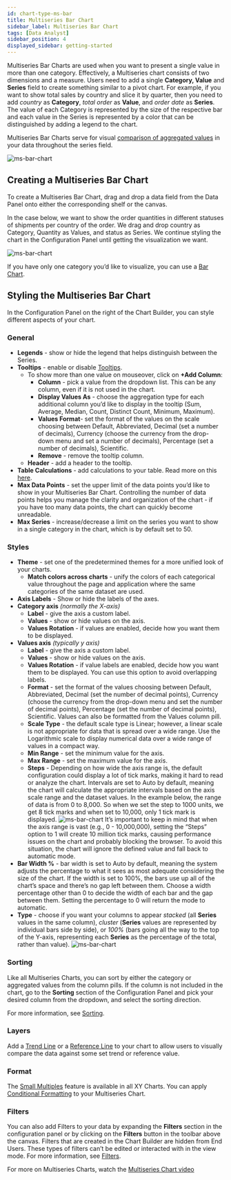 ```yaml
---
id: chart-type-ms-bar
title: Multiseries Bar Chart
sidebar_label: Multiseries Bar Chart
tags: [Data Analyst]
sidebar_position: 4
displayed_sidebar: getting-started
---
```


<div style={{textAlign: "justify"}}>

Multiseries Bar Charts are used when you want to present a single value in more than one category. Effectively, a Multiseries chart consists of two dimensions and a measure. Users need to add a single **Category, Value** and **Series** field to create something similar to a pivot chart. For example, if you want to show total sales by country and slice it by quarter, then you need to add *country* as **Category**, *total order* as **Value**, and *order date* as **Series**. The value of each Category is represented by the size of the respective bar and each value in the Series is represented by a color that can be distinguished by adding a legend to the chart.

Multiseries Bar Charts serve for visual <u>comparison of aggregated values</u> in your data throughout the series field.

![ms-bar-chart](https://s3.amazonaws.com/cdn.qrvey.com/documentation_assets/ui-docs/dataviews/chart-types-all/MS-Bar/ms-bar.png#thumbnail)

 
## Creating a Multiseries Bar Chart

To create a Multiseries Bar Chart, drag and drop a data field from the Data Panel onto either the corresponding shelf or the canvas. 

In the case below, we want to show the order quantities in different statuses of shipments per country of the order. We drag and drop country as Category, Quantity as Values, and status as Series. We continue styling the chart in the Configuration Panel until getting the visualization we want.

![ms-bar-chart](https://s3.amazonaws.com/cdn.qrvey.com/documentation_assets/ui-docs/dataviews/chart-types-all/MS-Bar/create.gif#thumbnail)

If you have only one category you’d like to visualize, you can use a [Bar Chart](./bar.md).

## Styling the Multiseries Bar Chart
In the Configuration Panel on the right of the Chart Builder, you can style different aspects of your chart.

### General
* **Legends** - show or hide the legend that helps distinguish between the Series.
* **Tooltips** - enable or disable [Tooltips](../tooltips.md).
   * To show more than one value on mouseover, click on **+Add Column**:
       * **Column** - pick a value from the dropdown list. This can be any column, even if it is not used in the chart.
       * **Display Values As** - choose the aggregation type for each additional column you’d like to display in the tooltip (Sum, Average, Median, Count, Distinct Count, Minimum, Maximum).
       * **Values Format**- set the format of the values on the scale choosing between Default, Abbreviated, Decimal (set a number of decimals), Currency (choose the currency from the drop-down menu and set a number of decimals), Percentage (set a number of decimals), Scientific.
       * **Remove** - remove the tooltip column.
   * **Header** - add a header to the tooltip.
* **Table Calculations** - add calculations to your table. Read more on this [here](../../05-Working%20with%20Data/Datasets/01-Overview%20of%20Datasets/dataset-views.md).
* **Max Data Points** - set the upper limit of the data points you’d like to show in your Multiseries Bar Chart. Controlling the number of data points helps you manage the clarity and organization of the chart - if you have too many data points, the chart can quickly become unreadable.
* **Max Series** - increase/decrease a limit on the series you want to show in a single category in the chart, which is by default set to 50. 

### Styles
* **Theme** - set one of the predetermined themes for a more unified look of your charts.
    * **Match colors across charts** - unify the colors of each categorical value throughout the page and application where the same categories of the same dataset are used.
* **Axis Labels** - Show or hide the labels of the axes.
* **Category axis** *(normally the X-axis)*
  * **Label** - give the axis a custom label.
  * **Values** - show or hide values on the axis.
  * **Values Rotation** - if values are enabled, decide how you want them to be displayed.
* **Values axis** *(typically y axis)*
  * **Label** - give the axis a custom label.
  * **Values** - show or hide values on the axis.
  * **Values Rotation** - if value labels are enabled, decide how you want them to be displayed. You can use this option to avoid overlapping labels.
  * **Format** - set the format of the values choosing between Default, Abbreviated, Decimal (set the number of decimal points), Currency (choose the currency from the drop-down menu and set the number of decimal points), Percentage (set the number of decimal points), Scientific. Values can also be formatted from the Values column pill.
  * **Scale Type** - the default scale type is Linear; however, a linear scale is not appropriate for data that is spread over a wide range. Use the Logarithmic scale to display numerical data over a wide range of values in a compact way.
  * **Min Range** - set the minimum value for the axis.
  * **Max Range** - set the maximum value for the axis.
  * **Steps** - Depending on how wide the axis range is, the default configuration could display a lot of tick marks, making it hard to read or analyze the chart. Intervals are set to Auto by default, meaning the chart will calculate the appropriate intervals based on the axis scale range and the dataset values. In the example below, the range of data is from 0 to 8,000. So when we set the step to 1000 units, we get 8 tick marks and when set to 10,000, only 1 tick mark is displayed.
  ![ms-bar-chart](https://s3.amazonaws.com/cdn.qrvey.com/documentation_assets/ui-docs/dataviews/chart-types-all/MS-Bar/steps.gif#thumbnail)
  It’s important to keep in mind that when the axis range is vast (e.g., 0 - 10,000,000), setting the “Steps” option to 1 will create 10 million tick marks, causing performance issues on the chart and probably blocking the browser. To avoid this situation, the chart will ignore the defined value and fall back to automatic mode.<br/>
* **Bar Width %** - bar width is set to Auto by default, meaning the system adjusts the percentage to what it sees as most adequate considering the size of the chart. If the width is set to 100%, the bars use up all of the chart’s space and there’s no gap left between them. Choose a width percentage other than 0 to decide the width of each bar and the gap between them. Setting the percentage to 0 will return the mode to automatic.
* **Type** - choose if you want your columns to appear *stacked* (all **Series** values in the same column), *cluster* (**Series** values are represented by individual bars side by side), or *100%* (bars going all the way to the top of the Y-axis, representing each **Series** as the percentage of the total, rather than value). 
  ![ms-bar-chart](https://s3.amazonaws.com/cdn.qrvey.com/documentation_assets/ui-docs/dataviews/chart-types-all/MS-Bar/type.png#thumbnail-60) 

### Sorting
Like all Multiseries Charts, you can sort by either the category or aggregated values from the column pills. If the column is not included in the chart, go to the **Sorting** section of the Configuration Panel and pick your desired column from the dropdown, and select the sorting direction.
 
For more information, see [Sorting](../sorting.md). 
 
### Layers
Add a [Trend Line](../09-Configure%20charts/chart-layers.md#trend-line) or a [Reference Line](../09-Configure%20charts/chart-layers.md#reference-line) to your chart to allow users to visually compare the data against some set trend or reference value.
 

### Format
The [Small Multiples](../09-Configure%20charts/chart-format.md#small-multiples) feature is available in all XY Charts.
You can apply [Conditional Formatting](../09-Configure%20charts/chart-format.md#small-multiples#conditional-formatting) to your Multiseries Chart.
 
### Filters
You can also add Filters to your data by expanding the **Filters** section in the configuration panel or by clicking on the **Filters** button in the toolbar above the canvas.
Filters that are created in the Chart Builder are hidden from End Users. These types of filters can’t be edited or interacted with in the view mode. For more information, see [Filters](../09-Configure%20charts/chart-filters.md).
 
For more on Multiseries Charts, watch the <a href="/docs-v2/video-training/legacy/multi-series.md" target="_blank">Multiseries Chart video</a>



</div>